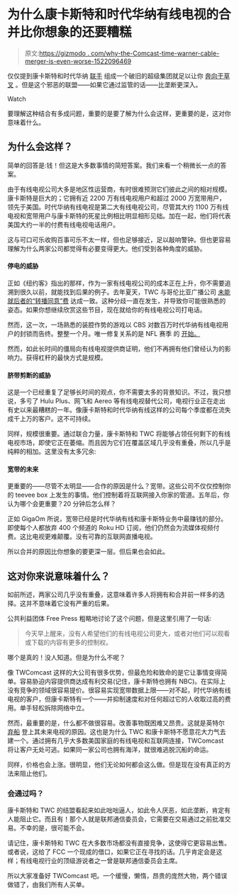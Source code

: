 # 为什么康卡斯特和时代华纳有线电视的合并比你想象的还要糟糕

> 原文:[https://gizmodo . com/why-the-Comcast-time-warner-cable-merger-is-even-worse-1522096469](https://gizmodo.com/why-the-comcast-time-warner-cable-merger-is-even-worse-1522096469)

仅仅提到康卡斯特和时代华纳 [联手](https://gizmodo.com/comcast-is-buying-time-warner-cable-to-make-big-cable-e-1521883329) 组成一个破旧的超级集团就足以让你 [奔向干草叉](http://gizmodo.com/the-40-best-tweets-about-the-comcast-time-warner-cable-1522034013) 。但是这个邪恶的联盟——如果它通过监管的话——比垄断更深入。

Watch

要理解这种结合有多成问题，重要的是要了解为什么会这样，更重要的是，这对你意味着什么。

## 为什么会这样？

简单的回答是:钱！但这是大多数事情的简短答案。我们来看一个稍微长一点的答案。

由于有线电视公司大多是地区性运营商，有时很难预测它们彼此之间的相对规模。康卡斯特是巨大的；它拥有近 2200 万有线电视用户和超过 2000 万宽带用户，领先于美国。时代华纳有线电视是第二大有线电视公司，尽管其大约 1100 万有线电视和宽带用户与康卡斯特的死星比例相比明显相形见绌。加在一起，他们将代表美国大约一半的付费有线电视电话用户。

这与可口可乐收购百事可乐不太一样，但也足够接近，足以敲响警钟。但也更容易理解为什么两家公司都觉得有必要变得更大。他们受到各种角度的威胁。

#### **停电的威胁**

正如《纽约客》指出的那样，作为一家有线电视公司的成本正在上升，你不需要追溯到很久以前，就能找到后果的例子。去年夏天，TWC 与哥伦比亚广播公司 [未能就后者的“转播同意”费](https://gizmodo.com/breaking-effective-5-00-pm-et-time-warner-cable-has-d-1005643729) 达成一致。这种分歧一直在发生，并导致你可能很熟悉的姿态。如果你想继续欣赏这些节目，现在就给你的有线电视公司打电话。

然而，这一次，一场熟悉的装腔作势的游戏以 CBS 对数百万时代华纳有线电视用户的封锁而告终。整整一个月。唯一修复关系的是 NFL 赛季 的 [开始。](https://gizmodo.com/time-warner-cable-and-cbs-make-up-just-in-time-for-nfl-1241321321)

然而，如此长时间的僵局向有线电视提供商证明，他们不再拥有他们曾经认为的影响力。获得杠杆的最快方式是规模。

#### **脐带剪断的威胁**

这是一个已经重复了足够长时间的观点，你不需要太多的背景知识。不过，我只想说，多亏了 Hulu Plus、网飞和 Aereo 等有线电视替代公司，电视行业正在走出有史以来最糟糕的一年。像康卡斯特和时代华纳有线这样的公司每个季度都在流失成千上万的客户。这不可持续。

同样，规模很重要。通过联合力量，康卡斯特和 TWC 将能够占领任何剩下的有线电视市场，即使它正在萎缩。而且因为它们在覆盖区域几乎没有重叠，所以几乎是纯粹的相加。这里没有太多冗余:

#### 宽带的未来

更重要的——尽管不太明显——合作的原因是什么？宽带。这些公司不仅仅控制你的 teevee box 上发生的事情。他们控制着将互联网接入你家的管道。五年后，你认为哪个会更重要？20 分钟后怎么样？

正如 GigaOm 所说，宽带已经是时代华纳有线和康卡斯特业务中最赚钱的部分。即使每个人都放弃 400 个频道的 Roku HD 订阅，他们仍然会为流媒体视频付费。这比电视更难颠覆。没有可靠的互联网直播电视。

所以合并的原因比你想象的要更深一层。但后果也会如此。

## 这对你来说意味着什么？

如前所述，两家公司几乎没有重叠，这意味着许多人将拥有和合并前一样多的选择。这并不意味着它没有严重的后果。

公共利益团体 Free Press 粗略地讨论了这个问题，但是这里引用了一句话:

> 今天早上醒来，没有人希望他们的有线电视公司更大，或者对他们可以观看或下载的内容有更多的控制权。

哪个是真的！没人知道。但是为什么不呢？

像 TWComcast 这样的大公司有很多优势，但最危险和致命的是它让事情变得简单。容易胁迫内容提供商达成有利交易(记住，康卡斯特也拥有 NBC)。在实际上没有竞争的领域很容易提价。很容易实现宽带数据上限——对不起，时代华纳有线电视的客户，但康卡斯特有一个——并抑制速度和对任何超过它的人收取过高的费用。单手轻松拆除网络中立。

然而，最重要的是，什么都不做很容易。改善事物既困难又昂贵。这就是英特尔 [弃船](https://gizmodo.com/report-intel-is-handing-over-its-streaming-tv-project-1454766163) 登上其未来电视的原因。这也是为什么 TWC 和康卡斯特不愿意花大力气去建一个。通过拥有几乎大多数美国家庭的有线电视和互联网连接，TWComcast 将让客户无处可逃。如果同一家公司也拥有海洋，就很难逃脱沉船的命运。

同样，价格也会上涨。很明显，他们无论如何都会这么做。但是现在没有真正的方法来阻止他们。

### 会通过吗？

康卡斯特和 TWC 的结盟看起来如此咄咄逼人，如此令人厌恶，如此垄断，肯定有人能阻止它。而且有！那个人就是联邦通信委员会，它需要在交易通过之前批准交易。不幸的是，很可能不会。

请记住，康卡斯特和 TWC 在大多数市场都没有直接竞争，这使得它更容易出售。或者说，这给了 FCC 一个现成的借口，如果它正在寻找的话。几乎肯定会是这样；有线电视行业的顶级游说者之一曾是联邦通信委员会主席。

所以大家准备好 TWComcast 吧。一个缓慢，懒惰，昂贵的庞然大物，两个错误做错了，由我们所有人买单。